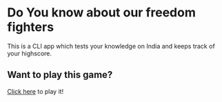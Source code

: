 # Do You know about our freedom fighters

This is a CLI app which tests your knowledge on India and keeps track of your highscore.

## Want to play this game?
[Click here](https://replit.com/@hrkyada007/PromotedModernAdministration#index.js) to play it!
